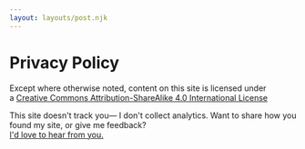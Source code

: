 ```yaml
---
layout: layouts/post.njk
---
```


# Privacy Policy

Except where otherwise noted, content on this site is licensed under a&nbsp;[Creative Commons Attribution-ShareAlike 4.0 International License](http://creativecommons.org/licenses/by-sa/4.0/)

This site doesn't track you— I don't collect analytics. Want to share how you found my site, or give me feedback? <br>
        <a class="" href="/contact"> I'd love to hear from you.</a>
      </p>
